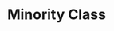 ---
title: "Minority Class"

categories: ['']

tags: ['Minority', 'Class']

arabic: ['طبقة اﻷقلية', 'فئة اﻷقلية']

publishers: ['معجم مصطلحات التعلم الآلي والتعلم العميق وعلم البيانات']

types: "word"

slug: ""
---